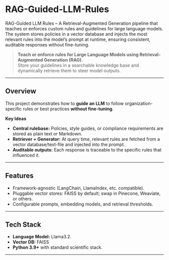 # RAG-Guided-LLM-Rules
RAG-Guided LLM Rules – A Retrieval-Augmented Generation pipeline that teaches or enforces custom rules and guidelines for large language models. The system stores policies in a vector database and injects the most relevant rules into the model’s prompt at runtime, ensuring consistent, auditable responses without fine-tuning.

> **Teach or enforce rules for Large Language Models using Retrieval-Augmented Generation (RAG).**  
> Store your guidelines in a searchable knowledge base and dynamically retrieve them to steer model outputs.

---

## Overview
This project demonstrates how to **guide an LLM** to follow organization-specific rules or best practices **without fine-tuning**.

**Key Ideas**
- **Central rulebase:** Policies, style guides, or compliance requirements are stored as plain text or Markdown.
- **Retriever + Generator:** At query time, relevant rules are fetched from a vector database/text-file and injected into the prompt.
- **Auditable outputs:** Each response is traceable to the specific rules that influenced it.

---

## Features
- Framework-agnostic (LangChain, LlamaIndex, etc. compatible).
- Pluggable vector stores: FAISS by default; swap in Pinecone, Weaviate, or others.
- Configurable prompts, embedding models, and retrieval thresholds.

---

## Tech Stack
- **Language Model:** Llama3.2.
- **Vector DB:** FAISS
- **Python 3.9+** with standard scientific stack.

---
